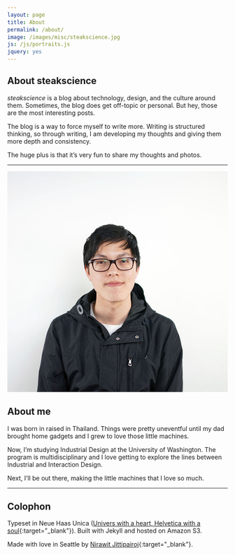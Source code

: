 ```yaml
---
layout: page
title: About
permalink: /about/
image: /images/misc/steakscience.jpg
js: /js/portraits.js
jquery: yes
---
```


## About steakscience

*steakscience* is a blog about technology, design, and the culture around them. Sometimes, the blog does get off-topic or personal. But hey, those are the most interesting posts.

The blog is a way to force myself to write more. Writing is structured thinking, so through writing, I am developing my thoughts and giving them more depth and consistency. 

The huge plus is that it’s very fun to share my thoughts and photos.

****

<div id="portrait-container" class="db center w-40-l w-50-m w-80 cf mw6">
	<img id="original-portrait" src="/images/portraits/1.jpg" class="br-100" />
</div>

## About me

I was born in raised in Thailand. Things were pretty uneventful until my dad brought home gadgets and I grew to love those little machines.

Now, I’m studying Industrial Design at the University of Washington. The program is multidisciplinary and I love getting to explore the lines between Industrial and Interaction Design. 

Next, I’ll be out there, making the little machines that I love so much.

****

## Colophon

Typeset in Neue Haas Unica ([Univers with a heart, Helvetica with a soul](http://go.monotype.com/rs/monotype/images/NeueHaasUnicaSpecimen.pdf){:target="_blank"}). Built with Jekyll and hosted on Amazon S3.

Made with love in Seattle by [Nirawit Jittipairoj](http://nirawit.me){:target="_blank"}.